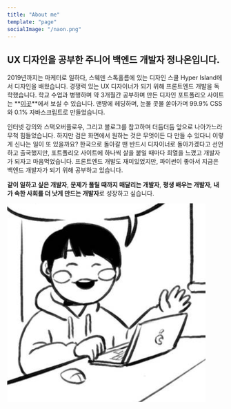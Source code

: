 ```yaml
---
title: "About me"
template: "page"
socialImage: "/naon.png"
---
```


## UX 디자인을 공부한 주니어 백엔드 개발자 정나온입니다.

2019년까지는 마케터로 일하다, 스웨덴 스톡홀름에 있는 디자인 스쿨 Hyper Island에서 디자인을 배웠습니다. 경쟁력 있는 UX 디자이너가 되기 위해 프론트엔드 개발을 독학했습니다. 학교 수업과 병행하며 약 3개월간 공부하며 만든 디자인 포트폴리오 사이트는 **[이곳](https://naon.glitch.me/)**에서 보실 수 있습니다. 맨땅에 헤딩하며, 눈물 콧물 쏟아가며 99.9% CSS와 0.1% 자바스크립트로 만들었습니다.

인터넷 강의와 스택오버플로우, 그리고 블로그를 참고하며 더듬더듬 앞으로 나아가느라 무척 힘들었습니다. 하지만 검은 화면에서 원하는 것은 무엇이든 다 만들 수 있다니 이렇게 신나는 일이 또 있을까요? 한국으로 돌아갈 땐 반드시 디자이너로 돌아가겠다고 선언하고 출국했지만, 포트폴리오 사이트에 하나씩 살을 붙일 때마다 희열을 느꼈고 개발자가 되자고 마음먹었습니다. 프론트엔드 개발도 재미있었지만, 파이썬이 좋아서 지금은 백엔드 개발자가 되기 위해 공부하고 있습니다.

**같이 일하고 싶은 개발자**, **문제가 풀릴 때까지 매달리는 개발자**, **평생 배우는 개발자**, **내가 속한 사회를 더 낫게 만드는 개발자**로 성장하고 싶습니다.

![naon](/naon.png)
